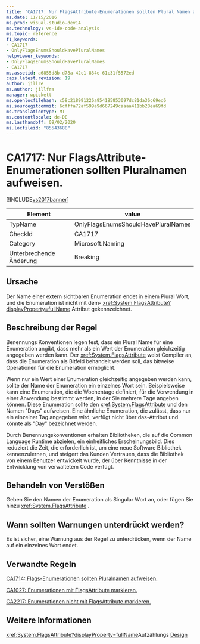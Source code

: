 ```yaml
---
title: 'CA1717: Nur FlagsAttribute-Enumerationen sollten Plural Namen aufweisen. Microsoft-Dokumentation'
ms.date: 11/15/2016
ms.prod: visual-studio-dev14
ms.technology: vs-ide-code-analysis
ms.topic: reference
f1_keywords:
- CA1717
- OnlyFlagsEnumsShouldHavePluralNames
helpviewer_keywords:
- OnlyFlagsEnumsShouldHavePluralNames
- CA1717
ms.assetid: a6855d8b-d78a-42c1-834e-61c31f5572ed
caps.latest.revision: 19
author: jillre
ms.author: jillfra
manager: wpickett
ms.openlocfilehash: c58c218991226a954185853097dc81da36c69ed6
ms.sourcegitcommit: 6cfffa72af599a9d667249caaaa411bb28ea69fd
ms.translationtype: MT
ms.contentlocale: de-DE
ms.lasthandoff: 09/02/2020
ms.locfileid: "85543688"
---
```

# <a name="ca1717-only-flagsattribute-enums-should-have-plural-names"></a>CA1717: Nur FlagsAttribute-Enumerationen sollten Pluralnamen aufweisen.
[!INCLUDE[vs2017banner](../includes/vs2017banner.md)]

|Element|value|
|-|-|
|TypName|OnlyFlagsEnumsShouldHavePluralNames|
|CheckId|CA1717|
|Category|Microsoft.Naming|
|Unterbrechende Änderung|Breaking|

## <a name="cause"></a>Ursache
 Der Name einer extern sichtbaren Enumeration endet in einem Plural Wort, und die Enumeration ist nicht mit dem- <xref:System.FlagsAttribute?displayProperty=fullName> Attribut gekennzeichnet.

## <a name="rule-description"></a>Beschreibung der Regel
 Benennungs Konventionen legen fest, dass ein Plural Name für eine Enumeration angibt, dass mehr als ein Wert der Enumeration gleichzeitig angegeben werden kann. Der <xref:System.FlagsAttribute> weist Compiler an, dass die Enumeration als Bitfeld behandelt werden soll, das bitweise Operationen für die Enumeration ermöglicht.

 Wenn nur ein Wert einer Enumeration gleichzeitig angegeben werden kann, sollte der Name der Enumeration ein einzelnes Wort sein. Beispielsweise kann eine Enumeration, die die Wochentage definiert, für die Verwendung in einer Anwendung bestimmt werden, in der Sie mehrere Tage angeben können. Diese Enumeration sollte den <xref:System.FlagsAttribute> und den Namen "Days" aufweisen. Eine ähnliche Enumeration, die zulässt, dass nur ein einzelner Tag angegeben wird, verfügt nicht über das-Attribut und könnte als "Day" bezeichnet werden.

 Durch Benennungskonventionen erhalten Bibliotheken, die auf die Common Language Runtime abzielen, ein einheitliches Erscheinungsbild. Dies reduziert die Zeit, die erforderlich ist, um eine neue Software Bibliothek kennenzulernen, und steigert das Kunden Vertrauen, dass die Bibliothek von einem Benutzer entwickelt wurde, der über Kenntnisse in der Entwicklung von verwaltetem Code verfügt.

## <a name="how-to-fix-violations"></a>Behandeln von Verstößen
 Geben Sie den Namen der Enumeration als Singular Wort an, oder fügen Sie hinzu <xref:System.FlagsAttribute> .

## <a name="when-to-suppress-warnings"></a>Wann sollten Warnungen unterdrückt werden?
 Es ist sicher, eine Warnung aus der Regel zu unterdrücken, wenn der Name auf ein einzelnes Wort endet.

## <a name="related-rules"></a>Verwandte Regeln
 [CA1714: Flags-Enumerationen sollten Pluralnamen aufweisen.](../code-quality/ca1714-flags-enums-should-have-plural-names.md)

 [CA1027: Enumerationen mit FlagsAttribute markieren.](../code-quality/ca1027-mark-enums-with-flagsattribute.md)

 [CA2217: Enumerationen nicht mit FlagsAttribute markieren.](../code-quality/ca2217-do-not-mark-enums-with-flagsattribute.md)

## <a name="see-also"></a>Weitere Informationen
 <xref:System.FlagsAttribute?displayProperty=fullName>Aufzählungs [Design](https://msdn.microsoft.com/library/dd53c952-9d9a-4736-86ff-9540e815d545)
